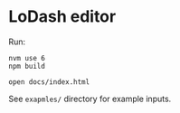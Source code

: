 LoDash editor
=============

Run:
```
nvm use 6
npm build

open docs/index.html
```

See `exapmles/` directory for example inputs.
